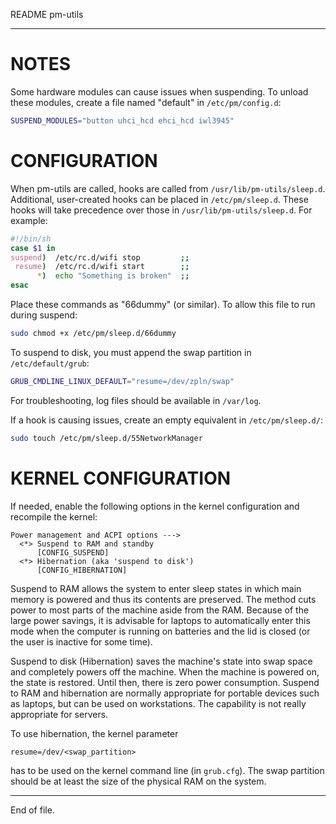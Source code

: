 README pm-utils

---


NOTES
=====

Some hardware modules can cause issues when suspending.  To unload these
modules, create a file named "default" in `/etc/pm/config.d`:

```sh
SUSPEND_MODULES="button uhci_hcd ehci_hcd iwl3945"
```


CONFIGURATION
=============

When pm-utils are called, hooks are called from `/usr/lib/pm-utils/sleep.d`.
Additional, user-created hooks can be placed in `/etc/pm/sleep.d`.  These hooks
will take precedence over those in `/usr/lib/pm-utils/sleep.d`.  For example:

```sh
#!/bin/sh
case $1 in
suspend)  /etc/rc.d/wifi stop         ;;
 resume)  /etc/rc.d/wifi start        ;;
      *)  echo "Something is broken"  ;;
esac
```

Place these commands as "66dummy" (or similar).  To allow this file to run
during suspend:

```sh
sudo chmod +x /etc/pm/sleep.d/66dummy
```

To suspend to disk, you must append the swap partition in `/etc/default/grub`:

```sh
GRUB_CMDLINE_LINUX_DEFAULT="resume=/dev/zpln/swap"
```

For troubleshooting, log files should be available in `/var/log`.

If a hook is causing issues, create an empty equivalent in `/etc/pm/sleep.d/`:

```sh
sudo touch /etc/pm/sleep.d/55NetworkManager
```


KERNEL CONFIGURATION
====================

If needed, enable the following options in the kernel configuration and
recompile the kernel:

```
Power management and ACPI options --->
  <*> Suspend to RAM and standby
      [CONFIG_SUSPEND]
  <*> Hibernation (aka 'suspend to disk')
      [CONFIG_HIBERNATION]
```

Suspend to RAM allows the system to enter sleep states in which main memory is
powered and thus its contents are preserved.  The method cuts power to most
parts of the machine aside from the RAM.  Because of the large power savings,
it is advisable for laptops to automatically enter this mode when the computer
is running on batteries and the lid is closed (or the user is inactive for
some time).

Suspend to disk (Hibernation) saves the machine's state into swap space and
completely powers off the machine.  When the machine is powered on, the state
is restored.  Until then, there is zero power consumption.  Suspend to RAM and
hibernation are normally appropriate for portable devices such as laptops, but
can be used on workstations.  The capability is not really appropriate for
servers.

To use hibernation, the kernel parameter

```
resume=/dev/<swap_partition>
```

has to be used on the kernel command line (in `grub.cfg`).  The swap partition
should be at least the size of the physical RAM on the system.


---

End of file.
